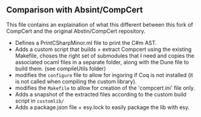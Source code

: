 ## Comparison with Absint/CompCert

This file contains an explaination of what this different between this fork of CompCert and the original Abstin/CompCert repository.

- Defines a PrintCSharpMinor.ml file to print the C#m AST.
- Adds a custom script that builds + extract Compcert using the existing Makefile,
  choses the right set of submodules that I need and copies the associated ocaml files in a separate folder,
  along with the Dune file to build them. (see compileUtils folder)
- modifies the `configure` file to allow for ingoring if Coq is not installed
  (it is not called when compiling the custom library).
- modifies the `Makefile` to allow for creation of the 'compcert.ini' file only.
- Adds a snapshot of the extracted files according to the custom build script in `customlib/`
- Adds a package.json file + esy.lock to easily package the lib with esy.
